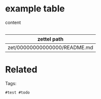 # example table

content

```
```

| zettel path                  |
|------------------------------|
| zet/00000000000000/README.md |

# Related

Tags:

    #test #todo 
